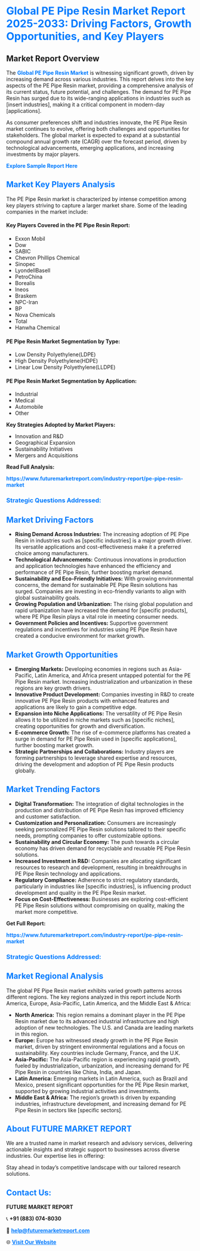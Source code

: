 <h1 style="color: #007BFF;">Global PE Pipe Resin Market Report 2025-2033: Driving Factors, Growth Opportunities, and Key Players</h1>

<section id="overview">
<h2>Market Report Overview</h2>
<p>The <a href="https://www.futuremarketreport.com/industry-report/pe-pipe-resin-market" style="color: #007BFF; text-decoration: none;"><strong>Global PE Pipe Resin Market</strong></a> is witnessing significant growth, driven by increasing demand across various industries. This report delves into the key aspects of the PE Pipe Resin market, providing a comprehensive analysis of its current status, future potential, and challenges. The demand for PE Pipe Resin has surged due to its wide-ranging applications in industries such as [insert industries], making it a critical component in modern-day [applications].</p>
<p>As consumer preferences shift and industries innovate, the PE Pipe Resin market continues to evolve, offering both challenges and opportunities for stakeholders. The global market is expected to expand at a substantial compound annual growth rate (CAGR) over the forecast period, driven by technological advancements, emerging applications, and increasing investments by major players.</p>
</section>

<section id="overview">
<p><a href="https://www.futuremarketreport.com/request-sample/reportId=101775" style="color: #007BFF; text-decoration: none;"><strong>Explore Sample Report Here</strong></a></p>
</section>

<section id="key-players">
<h2 style="color: #007BFF;">Market Key Players Analysis</h2>
<p>The PE Pipe Resin market is characterized by intense competition among key players striving to capture a larger market share. Some of the leading companies in the market include:</p>
<h4>Key Players Covered in the PE Pipe Resin Report:</h4>
<ul><li>Exxon Mobil</li><li>Dow</li><li>SABIC</li><li>Chevron Phillips Chemical</li><li>Sinopec</li><li>LyondellBasell</li><li>PetroChina</li><li>Borealis</li><li>Ineos</li><li>Braskem</li><li>NPC-Iran</li><li>BP</li><li>Nova Chemicals</li><li>Total</li><li>Hanwha Chemical</li></ul>
<h4>PE Pipe Resin Market Segmentation by Type:</h4>
<ul><li>Low Density Polyethylene(LDPE)</li><li>High Density Polyethylene(HDPE)</li><li>Linear Low Density Polyethylene(LLDPE)</li></ul>

<h4>PE Pipe Resin Market Segmentation by Application:</h4>
<ul><li>Industrial</li><li>Medical</li><li>Automobile</li><li>Other</li></ul>
<p><strong>Key Strategies Adopted by Market Players:</strong></p>
<ul>
<li>Innovation and R&D</li>
<li>Geographical Expansion</li>
<li>Sustainability Initiatives</li>
<li>Mergers and Acquisitions</li>
</ul>
</section>

<section>
<p><strong>Read Full Analysis: </strong></p><a href="https://www.futuremarketreport.com/industry-report/pe-pipe-resin-market" style="color: #007BFF; text-decoration: none;"><strong>https://www.futuremarketreport.com/industry-report/pe-pipe-resin-market</strong></a>
<h3 style="color: #007BFF;">Strategic Questions Addressed:</h3>
</section>

<section id="driving-factors">
<h2 style="color: #007BFF;">Market Driving Factors</h2>
<ul>
<li><strong>Rising Demand Across Industries:</strong> The increasing adoption of PE Pipe Resin in industries such as [specific industries] is a major growth driver. Its versatile applications and cost-effectiveness make it a preferred choice among manufacturers.</li>
<li><strong>Technological Advancements:</strong> Continuous innovations in production and application technologies have enhanced the efficiency and performance of PE Pipe Resin, further boosting market demand.</li>
<li><strong>Sustainability and Eco-Friendly Initiatives:</strong> With growing environmental concerns, the demand for sustainable PE Pipe Resin solutions has surged. Companies are investing in eco-friendly variants to align with global sustainability goals.</li>
<li><strong>Growing Population and Urbanization:</strong> The rising global population and rapid urbanization have increased the demand for [specific products], where PE Pipe Resin plays a vital role in meeting consumer needs.</li>
<li><strong>Government Policies and Incentives:</strong> Supportive government regulations and incentives for industries using PE Pipe Resin have created a conducive environment for market growth.</li>
</ul>
</section>

<section id="growth-opportunities">
<h2 style="color: #007BFF;">Market Growth Opportunities</h2>
<ul>
<li><strong>Emerging Markets:</strong> Developing economies in regions such as Asia-Pacific, Latin America, and Africa present untapped potential for the PE Pipe Resin market. Increasing industrialization and urbanization in these regions are key growth drivers.</li>
<li><strong>Innovative Product Development:</strong> Companies investing in R&D to create innovative PE Pipe Resin products with enhanced features and applications are likely to gain a competitive edge.</li>
<li><strong>Expansion into Niche Applications:</strong> The versatility of PE Pipe Resin allows it to be utilized in niche markets such as [specific niches], creating opportunities for growth and diversification.</li>
<li><strong>E-commerce Growth:</strong> The rise of e-commerce platforms has created a surge in demand for PE Pipe Resin used in [specific applications], further boosting market growth.</li>
<li><strong>Strategic Partnerships and Collaborations:</strong> Industry players are forming partnerships to leverage shared expertise and resources, driving the development and adoption of PE Pipe Resin products globally.</li>
</ul>
</section>

<section id="trending-factors">
<h2 style="color: #007BFF;">Market Trending Factors</h2>
<ul>
<li><strong>Digital Transformation:</strong> The integration of digital technologies in the production and distribution of PE Pipe Resin has improved efficiency and customer satisfaction.</li>
<li><strong>Customization and Personalization:</strong> Consumers are increasingly seeking personalized PE Pipe Resin solutions tailored to their specific needs, prompting companies to offer customizable options.</li>
<li><strong>Sustainability and Circular Economy:</strong> The push towards a circular economy has driven demand for recyclable and reusable PE Pipe Resin solutions.</li>
<li><strong>Increased Investment in R&D:</strong> Companies are allocating significant resources to research and development, resulting in breakthroughs in PE Pipe Resin technology and applications.</li>
<li><strong>Regulatory Compliance:</strong> Adherence to strict regulatory standards, particularly in industries like [specific industries], is influencing product development and quality in the PE Pipe Resin market.</li>
<li><strong>Focus on Cost-Effectiveness:</strong> Businesses are exploring cost-efficient PE Pipe Resin solutions without compromising on quality, making the market more competitive.</li>
</ul>
</section>

<section>
<p><strong>Get Full Report: </strong></p><a href="https://www.futuremarketreport.com/industry-report/pe-pipe-resin-market" style="color: #007BFF; text-decoration: none;"><strong>https://www.futuremarketreport.com/industry-report/pe-pipe-resin-market</strong></a>
<h3 style="color: #007BFF;">Strategic Questions Addressed:</h3>
</section>


<section id="regional-analysis">
<h2 style="color: #007BFF;">Market Regional Analysis</h2>
<p>The global PE Pipe Resin market exhibits varied growth patterns across different regions. The key regions analyzed in this report include North America, Europe, Asia-Pacific, Latin America, and the Middle East & Africa:</p>
<ul>
<li><strong>North America:</strong> This region remains a dominant player in the PE Pipe Resin market due to its advanced industrial infrastructure and high adoption of new technologies. The U.S. and Canada are leading markets in this region.</li>
<li><strong>Europe:</strong> Europe has witnessed steady growth in the PE Pipe Resin market, driven by stringent environmental regulations and a focus on sustainability. Key countries include Germany, France, and the U.K.</li>
<li><strong>Asia-Pacific:</strong> The Asia-Pacific region is experiencing rapid growth, fueled by industrialization, urbanization, and increasing demand for PE Pipe Resin in countries like China, India, and Japan.</li>
<li><strong>Latin America:</strong> Emerging markets in Latin America, such as Brazil and Mexico, present significant opportunities for the PE Pipe Resin market, supported by growing industrial activities and investments.</li>
<li><strong>Middle East & Africa:</strong> The region’s growth is driven by expanding industries, infrastructure development, and increasing demand for PE Pipe Resin in sectors like [specific sectors].</li>
</ul>
</section>

<footer>
<h2 style="color: #007BFF;">About FUTURE MARKET REPORT</h2>
<p>We are a trusted name in market research and advisory services, delivering actionable insights and strategic support to businesses across diverse industries. Our expertise lies in offering:</p>

<p>Stay ahead in today’s competitive landscape with our tailored research solutions.</p>

<h2 style="color: #007BFF;">Contact Us:</h2>
<p><strong>FUTURE MARKET REPORT</strong></p>
<p>📞 <strong>+91 (883) 074-8030</strong></p>
<p>📧 <strong><a href="mailto:help@futuremarketreport.com" style="color: #007BFF;">help@futuremarketreport.com</a></strong></p>
<p>🌐 <strong><a href="https://www.futuremarketreport.com/" style="color: #007BFF;">Visit Our Website</a></strong></p>
</footer>